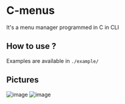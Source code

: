 # C-menus
It's a menu manager programmed in C in CLI

## How to use ?
Examples are available in `./example/`

## Pictures
![image](https://github.com/voXrey/c-menus/assets/72698969/66b66692-eaca-4d64-93a7-b514d923377d)
![image](https://github.com/voXrey/c-menus/assets/72698969/5a8bc95a-1ab8-4c90-b767-611ae932b5e9)

